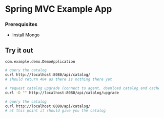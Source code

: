 Spring MVC Example App
======================

### Prerequisites
- Install Mongo


Try it out
----------

`com.example.demo.DemoApplication`

```bash
# query the catalog
curl http://localhost:8080/api/catalog/
# should return 404 as there is nothing there yet

# request catalog upgrade (connect to agent, doenload catalog and cache it)
curl -D "" http://localhost:8080/api/catalog/upgrade

# query the catalog
curl http://localhost:8080/api/catalog/
# at this point it should give you the catalog
```